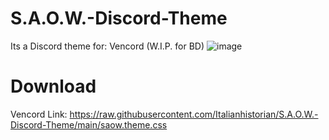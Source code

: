 # S.A.O.W.-Discord-Theme

Its a Discord theme for: Vencord (W.I.P. for BD)
![image](https://github.com/Italianhistorian/S.A.O.W.-Discord-Theme/assets/141514475/fb3ba09d-4f7d-422f-afda-352375935bc8)

# Download

Vencord Link: https://raw.githubusercontent.com/Italianhistorian/S.A.O.W.-Discord-Theme/main/saow.theme.css
